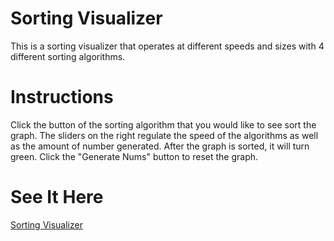 # Sorting Visualizer
This is a sorting visualizer that operates at different speeds and sizes with 4 different sorting algorithms.

# Instructions
Click the button of the sorting algorithm that you would like to see sort the graph. The sliders on the right regulate the speed of the algorithms as well as the amount of number generated. After the graph is sorted, it will turn green. Click the "Generate Nums" button to reset the graph.

# See It Here
[Sorting Visualizer](https://jefferysnyder.github.io/SortingVisualizer/)